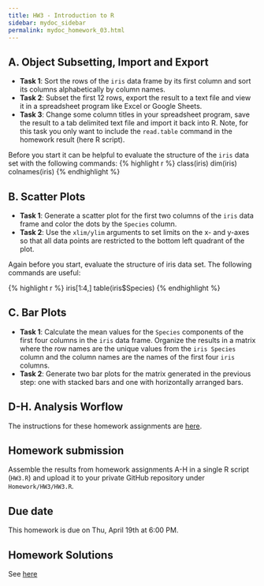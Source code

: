 ```yaml
---
title: HW3 - Introduction to R
sidebar: mydoc_sidebar
permalink: mydoc_homework_03.html 
---
```


## A. Object Subsetting, Import and Export

- __Task 1__: Sort the rows of the `iris` data frame by its first column and sort its columns alphabetically by column names.
- __Task 2__: Subset the first 12 rows, export the result to a text file and view it in a spreadsheet program like Excel or Google Sheets. 
- __Task 3__: Change some column titles in your spreadsheet program, save the result to a tab delimited text file and import it back into R. Note, for this task you only want to include the `read.table` command in the homework result (here R script).

Before you start it can be helpful to evaluate the structure of the `iris` data set with the following commands:
{% highlight r %}
class(iris)
dim(iris)
colnames(iris)
{% endhighlight %}

## B. Scatter Plots
       
- __Task 1__: Generate a scatter plot for the first two columns of the `iris` data frame and color the dots by the `Species` column.
- __Task 2__: Use the `xlim/ylim` arguments to set limits on the x- and y-axes so that all data points are restricted to the bottom left quadrant of the plot. 

Again before you start, evaluate the structure of iris data set. The following commands are useful:

{% highlight r %}
iris[1:4,]
table(iris$Species)
{% endhighlight %}

## C. Bar Plots
        
- __Task 1__: Calculate the mean values for the `Species` components of the first four columns in the `iris` data frame. Organize the results in a matrix where the row names are the unique values from the `iris Species` column and the column names are the names of the first four `iris` columns. 
- __Task 2__: Generate two bar plots for the matrix generated in the previous step: one with stacked bars and one with horizontally arranged bars. 

## D-H. Analysis Worflow

The instructions for these homework assignments are [here](http://girke.bioinformatics.ucr.edu/GEN242/mydoc/mydoc_Rbasics_13.html).

## Homework submission

Assemble the results from homework assignments A-H in a single R script (`HW3.R`) and upload it to your private GitHub repository under `Homework/HW3/HW3.R`.

## Due date

This homework is due on Thu, April 19th at 6:00 PM.

## Homework Solutions

See [here](https://drive.google.com/file/d/0B-lLYVUOliJFNkphMVpOOTg0VWc/view?usp=sharing)

